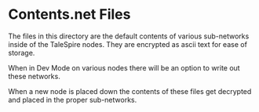# Contents.net Files
The files in this directory are the default contents of
various sub-networks inside of the TaleSpire nodes. They are
encrypted as ascii text for ease of storage.

When in Dev Mode on various nodes there will be an option to 
write out these networks.

When a new node is placed down the contents of these files get
decrypted and placed in the proper sub-networks.